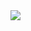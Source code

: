 <img src="https://github-readme-stats.vercel.app/api?username=zero2ditf&&show_icons=true&title_color=000000&icon_color=ffffff&text_color=black&bg_color=white">

